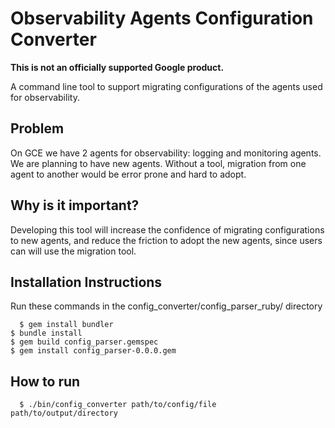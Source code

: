 # Observability Agents Configuration Converter

**This is not an officially supported Google product.**

A command line tool to support migrating configurations of the agents used for
observability.

## Problem

On GCE we have 2 agents for observability: logging and monitoring agents. We
are planning to have new agents. Without a tool, migration from one agent to
another would be error prone and hard to adopt.

## Why is it important?

Developing this tool will increase the confidence of migrating configurations
to new agents, and reduce the friction to adopt the new agents, since
users can will use the migration tool.

## Installation Instructions

Run these commands in the config_converter/config_parser_ruby/ directory
<pre><code>  $ gem install bundler
$ bundle install
$ gem build config_parser.gemspec
$ gem install config_parser-0.0.0.gem
</code></pre>

## How to run

<pre><code>  $ ./bin/config_converter path/to/config/file path/to/output/directory
</code></pre>
